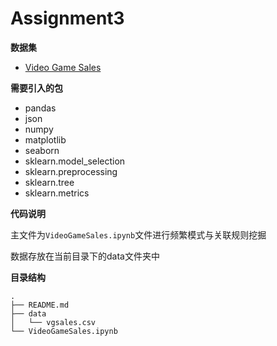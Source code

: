 # Assignment3
**数据集**

- [Video Game Sales](https://www.kaggle.com/gregorut/videogamesales)

**需要引入的包**

- pandas
- json
- numpy
- matplotlib
- seaborn
- sklearn.model_selection
- sklearn.preprocessing
- sklearn.tree
- sklearn.metrics

**代码说明**

主文件为`VideoGameSales.ipynb`文件进行频繁模式与关联规则挖掘

数据存放在当前目录下的data文件夹中

**目录结构**

```
.  
├── README.md  
├── data  
│   └── vgsales.csv  
└── VideoGameSales.ipynb  
```